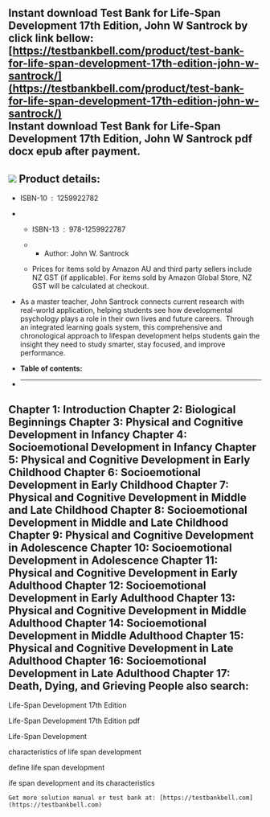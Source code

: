 Instant download **Test Bank for Life-Span Development 17th Edition, John W Santrock** by click link bellow:  
[https://testbankbell.com/product/test-bank-for-life-span-development-17th-edition-john-w-santrock/](https://testbankbell.com/product/test-bank-for-life-span-development-17th-edition-john-w-santrock/)  
**Instant download Test Bank for Life-Span Development 17th Edition, John W Santrock pdf docx epub after payment.**
-------------------------------------------------------------------------------------------------------------------


![](https://testbankbell.com/wp-content/uploads/2023/05/9781260092080_TestBank.jpg)
**Product details:**
--------------------


* ISBN-10 ‏ : ‎ 1259922782
* * ISBN-13 ‏ : ‎ 978-1259922787
  * * Author: John W. Santrock
   
  * Prices for items sold by Amazon AU and third party sellers include NZ GST (if applicable). For items sold by Amazon Global Store, NZ GST will be calculated at checkout.
 
* As a master teacher, John Santrock connects current research with real-world application, helping students see how developmental psychology plays a role in their own lives and future careers.  Through an integrated learning goals system, this comprehensive and chronological approach to lifespan development helps students gain the insight they need to study smarter, stay focused, and improve performance.

* **Table of contents:**
* ----------------------

Chapter 1: Introduction
Chapter 2: Biological Beginnings
Chapter 3: Physical and Cognitive Development in Infancy
Chapter 4: Socioemotional Development in Infancy
Chapter 5: Physical and Cognitive Development in Early Childhood
Chapter 6: Socioemotional Development in Early Childhood
Chapter 7: Physical and Cognitive Development in Middle and Late Childhood
Chapter 8: Socioemotional Development in Middle and Late Childhood
Chapter 9: Physical and Cognitive Development in Adolescence
Chapter 10: Socioemotional Development in Adolescence
Chapter 11: Physical and Cognitive Development in Early Adulthood
Chapter 12: Socioemotional Development in Early Adulthood
Chapter 13: Physical and Cognitive Development in Middle Adulthood
Chapter 14: Socioemotional Development in Middle Adulthood
Chapter 15: Physical and Cognitive Development in Late Adulthood
Chapter 16: Socioemotional Development in Late Adulthood
Chapter 17: Death, Dying, and Grieving
**People also search:**
-----------------------


Life-Span Development 17th Edition

Life-Span Development 17th Edition pdf

Life-Span Development

characteristics of life span development

define life span development

ife span development and its characteristics


    Get more solution manual or test bank at: [https://testbankbell.com](https://testbankbell.com)
